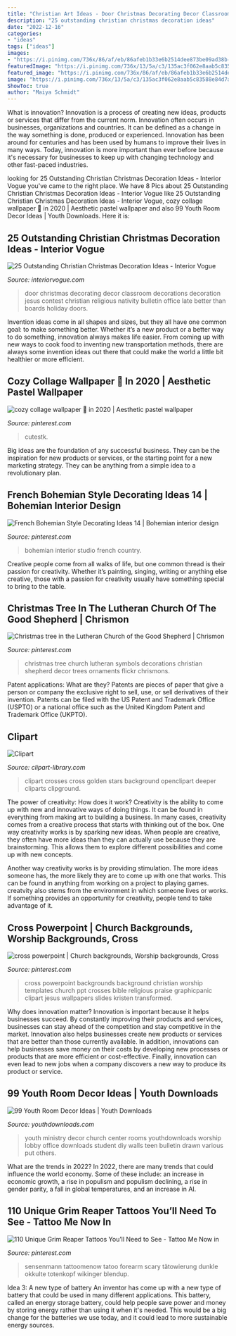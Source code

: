 ```yaml
---
title: "Christian Art Ideas - Door Christmas Decorating Decor Classroom Decorations Decoration Jesus Contest Christian Religious Nativity Bulletin Office Late Better Than Boards Holiday Doors"
description: "25 outstanding christian christmas decoration ideas"
date: "2022-12-16"
categories:
- "ideas"
tags: ["ideas"]
images:
- "https://i.pinimg.com/736x/86/af/eb/86afeb1b33e6b2514dee873be09ad38b--cross-background-background-templates.jpg"
featuredImage: "https://i.pinimg.com/736x/13/5a/c3/135ac3f062e8aab5c83588e84d7a3035.jpg"
featured_image: "https://i.pinimg.com/736x/86/af/eb/86afeb1b33e6b2514dee873be09ad38b--cross-background-background-templates.jpg"
image: "https://i.pinimg.com/736x/13/5a/c3/135ac3f062e8aab5c83588e84d7a3035.jpg"
ShowToc: true
author: "Maiya Schmidt"
---
```



What is innovation?
Innovation is a process of creating new ideas, products or services that differ from the current norm. Innovation often occurs in businesses, organizations and countries. It can be defined as a change in the way something is done, produced or experienced. 
Innovation has been around for centuries and has been used by humans to improve their lives in many ways. Today, innovation is more important than ever before because it's necessary for businesses to keep up with changing technology and other fast-paced industries.

	

		
looking for 25 Outstanding Christian Christmas Decoration Ideas - Interior Vogue you've came to the right place. We have 8 Pics about 25 Outstanding Christian Christmas Decoration Ideas - Interior Vogue like 25 Outstanding Christian Christmas Decoration Ideas - Interior Vogue, cozy collage wallpaper 🍎 in 2020 | Aesthetic pastel wallpaper and also 99 Youth Room Decor Ideas | Youth Downloads. Here it is:
		
    
## 25 Outstanding Christian Christmas Decoration Ideas - Interior Vogue

<img loading=lazy src="http://interiorvogue.com/wp-content/uploads/2016/09/Christmas-Door-Decorating-Contest.jpg" onerror="this.onerror=null;this.src='https://tse3.mm.bing.net/th?id=OIP.BMPM7b80SZ89U73DmgRpOQHaJ4&amp;pid=15.1';" alt="25 Outstanding Christian Christmas Decoration Ideas - Interior Vogue">

_Source: interiorvogue.com_

>door christmas decorating decor classroom decorations decoration jesus contest christian religious nativity bulletin office late better than boards holiday doors. 

	

Invention ideas come in all shapes and sizes, but they all have one common goal: to make something better. Whether it’s a new product or a better way to do something, innovation always makes life easier. From coming up with new ways to cook food to inventing new transportation methods, there are always some invention ideas out there that could make the world a little bit healthier or more efficient.

    
## Cozy Collage Wallpaper 🍎 In 2020 | Aesthetic Pastel Wallpaper

<img loading=lazy src="https://i.pinimg.com/736x/13/5a/c3/135ac3f062e8aab5c83588e84d7a3035.jpg" onerror="this.onerror=null;this.src='https://tse2.mm.bing.net/th?id=OIP.vZ1PHRhHEn3N-tt3AYOHeAHaNK&amp;pid=15.1';" alt="cozy collage wallpaper 🍎 in 2020 | Aesthetic pastel wallpaper">

_Source: pinterest.com_

>cutestk. 

	

Big ideas are the foundation of any successful business. They can be the inspiration for new products or services, or the starting point for a new marketing strategy. They can be anything from a simple idea to a revolutionary plan.

    
## French Bohemian Style Decorating Ideas 14 | Bohemian Interior Design

<img loading=lazy src="https://i.pinimg.com/736x/e3/5c/bb/e35cbbd5066b955a188ed9cfdba82ca8.jpg" onerror="this.onerror=null;this.src='https://tse1.mm.bing.net/th?id=OIP.vrTGX0bXL0Z7xm1apm6NWwHaI8&amp;pid=15.1';" alt="French Bohemian Style Decorating Ideas 14 | Bohemian interior design">

_Source: pinterest.com_

>bohemian interior studio french country. 

	

Creative people come from all walks of life, but one common thread is their passion for creativity. Whether it’s painting, singing, writing or anything else creative, those with a passion for creativity usually have something special to bring to the table.

    
## Christmas Tree In The Lutheran Church Of The Good Shepherd | Chrismon

<img loading=lazy src="https://i.pinimg.com/736x/b1/b2/c4/b1b2c4ee9c6a74948e6a20640620982c--the-good-shepherd-lutheran.jpg" onerror="this.onerror=null;this.src='https://tse2.mm.bing.net/th?id=OIP.Q3cXjMQstaKVgAKxOI4JTwHaJ3&amp;pid=15.1';" alt="Christmas tree in the Lutheran Church of the Good Shepherd | Chrismon">

_Source: pinterest.com_

>christmas tree church lutheran symbols decorations christian shepherd decor trees ornaments flickr chrismons. 

	

Patent applications: What are they?
Patents are pieces of paper that give a person or company the exclusive right to sell, use, or sell derivatives of their invention. Patents can be filed with the US Patent and Trademark Office (USPTO) or a national office such as the United Kingdom Patent and Trademark Office (UKPTO).

    
## Clipart

<img loading=lazy src="http://clipart-library.com/img1/845844.png" onerror="this.onerror=null;this.src='https://tse3.mm.bing.net/th?id=OIP.A7CTtbgPcnORlJJAYDRimwHaKZ&amp;pid=15.1';" alt="Clipart">

_Source: clipart-library.com_

>clipart crosses cross golden stars background openclipart deeper cliparts clipground. 

	

The power of creativity: How does it work?
Creativity is the ability to come up with new and innovative ways of doing things. It can be found in everything from making art to building a business. In many cases, creativity comes from a creative process that starts with thinking out of the box.
One way creativity works is by sparking new ideas. When people are creative, they often have more ideas than they can actually use because they are brainstorming. This allows them to explore different possibilities and come up with new concepts.

Another way creativity works is by providing stimulation. The more ideas someone has, the more likely they are to come up with one that works. This can be found in anything from working on a project to playing games. creatvity also stems from the environment in which someone lives or works. If something provides an opportunity for creativity, people tend to take advantage of it.

    
## Cross Powerpoint | Church Backgrounds, Worship Backgrounds, Cross

<img loading=lazy src="https://i.pinimg.com/736x/86/af/eb/86afeb1b33e6b2514dee873be09ad38b--cross-background-background-templates.jpg" onerror="this.onerror=null;this.src='https://tse1.mm.bing.net/th?id=OIP.ZozfKNsKooGfgBi_0jA3AAHaFj&amp;pid=15.1';" alt="cross powerpoint | Church backgrounds, Worship backgrounds, Cross">

_Source: pinterest.com_

>cross powerpoint backgrounds background christian worship templates church ppt crosses bible religious praise graphicpanic clipart jesus wallpapers slides kristen transformed. 

	

Why does innovation matter?
Innovation is important because it helps businesses succeed. By constantly improving their products and services, businesses can stay ahead of the competition and stay competitive in the market. Innovation also helps businesses create new products or services that are better than those currently available. In addition, innovations can help businesses save money on their costs by developing new processes or products that are more efficient or cost-effective. Finally, innovation can even lead to new jobs when a company discovers a new way to produce its product or service.

    
## 99 Youth Room Decor Ideas | Youth Downloads

<img loading=lazy src="https://www.youthdownloads.com/wp-content/uploads/2016/02/Cool-youth-room-wall-art-1.jpg" onerror="this.onerror=null;this.src='https://tse3.mm.bing.net/th?id=OIP.otcDVx2DJmO0jkWGRf1xdAHaJ4&amp;pid=15.1';" alt="99 Youth Room Decor Ideas | Youth Downloads">

_Source: youthdownloads.com_

>youth ministry decor church center rooms youthdownloads worship lobby office downloads student diy walls teen bulletin drawn various put others. 

	

What are the trends in 2022?
In 2022, there are many trends that could influence the world economy. Some of these include: an increase in economic growth, a rise in populism and populism declining, a rise in gender parity, a fall in global temperatures, and an increase in AI.

    
## 110 Unique Grim Reaper Tattoos You’ll Need To See - Tattoo Me Now In

<img loading=lazy src="https://i.pinimg.com/736x/10/da/32/10da320a294b60cdb2dba98684006153.jpg" onerror="this.onerror=null;this.src='https://tse4.mm.bing.net/th?id=OIP.AuII7Ay61qlzMp5_2SOjMwHaLc&amp;pid=15.1';" alt="110 Unique Grim Reaper Tattoos You’ll Need to See - Tattoo Me Now in">

_Source: pinterest.com_

>sensenmann tattoomenow tatoo forearm scary tätowierung dunkle okkulte totenkopf wikinger blendup. 

	

Idea 3: A new type of battery
An inventor has come up with a new type of battery that could be used in many different applications. This battery, called an energy storage battery, could help people save power and money by storing energy rather than using it when it's needed. This would be a big change for the batteries we use today, and it could lead to more sustainable energy sources.

